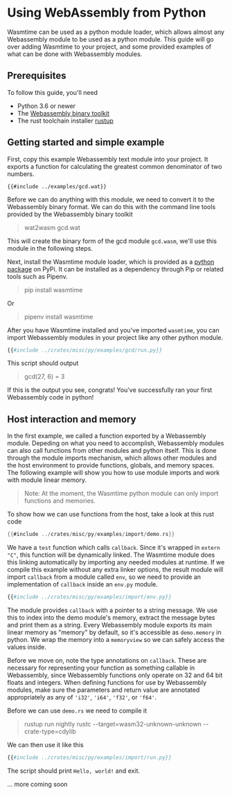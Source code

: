 # Using WebAssembly from Python

Wasmtime can be used as a python module loader, which allows almost any
Webassembly module to be used as a python module. This guide will go over adding
Wasmtime to your project, and some provided examples of what can be done with
Webassembly modules.

## Prerequisites

To follow this guide, you'll need

 - Python 3.6 or newer
 - The [Webassembly binary toolkit](https://github.com/WebAssembly/wabt/releases)
 - The rust toolchain installer [rustup](https://rustup.rs/)

## Getting started and simple example

First, copy this example Webassembly text module into your project. It exports a
function for calculating the greatest common denominator of two numbers.

```wat
{{#include ../examples/gcd.wat}}
```

Before we can do anything with this module, we need to convert it to the
Webassembly binary format. We can do this with the command line tools provided
by the Webassembly binary toolkit

> wat2wasm gcd.wat

This will create the binary form of the gcd module `gcd.wasm`, we'll use this
module in the following steps.

Next, install the Wasmtime module loader, which is provided as a [python package](https://pypi.org/project/wasmtime/)
on PyPi. It can be installed as a dependency through Pip or related tools such
as Pipenv.

> pip install wasmtime

Or

> pipenv install wasmtime

After you have Wasmtime installed and you've imported `wasmtime`, you can import
Webassembly modules in your project like any other python module.

```python
{{#include ../crates/misc/py/examples/gcd/run.py}}
```

This script should output

> gcd(27, 6) = 3

If this is the output you see, congrats! You've successfully ran your first
Webassembly code in python!

## Host interaction and memory

In the first example, we called a function exported by a Webassembly
module. Depeding on what you need to accomplish, Webassembly modules can also
call functions from other modules and python itself. This is done through the
module imports mechanism, which allows other modules and the host environment to
provide functions, globals, and memory spaces. The following example will show
you how to use module imports and work with module linear memory.

> Note: At the moment, the Wasmtime python module can only import functions and
> memories.

To show how we can use functions from the host, take a look at this rust code

```rust
{{#include ../crates/misc/py/examples/import/demo.rs}}
```

We have a `test` function which calls `callback`. Since it's wrapped in `extern "C"`,
this function will be dynamically linked. The Wasmtime module does this linking
automatically by importing any needed modules at runtime. If we compile this
example without any extra linker options, the result module will import
`callback` from a module called `env`, so we need to provide an implementation of
`callback` inside an `env.py` module.

```python
{{#include ../crates/misc/py/examples/import/env.py}}
```

The module provides `callback` with a pointer to a string message. We use this
to index into the demo module's memory, extract the message bytes and print them
as a string. Every Webassembly module exports its main linear memory as "memory"
by default, so it's accessible as `demo.memory` in python. We wrap the memory
into a `memoryview` so we can safely access the values inside.

Before we move on, note the type annotations on `callback`. These are necessary
for representing your function as something callable in Webassembly, since
Webassembly functions only operate on 32 and 64 bit floats and integers. When
defining functions for use by Webassembly modules, make sure the parameters and
return value are annotated appropriately as any of `'i32'`, `'i64'`, `'f32'`, or
`'f64'`.

Before we can use `demo.rs` we need to compile it

> rustup run nightly rustc --target=wasm32-unknown-unknown --crate-type=cdylib

We can then use it like this

```python
{{#include ../crates/misc/py/examples/import/run.py}}
```

The script should print `Hello, world!` and exit.

... more coming soon

